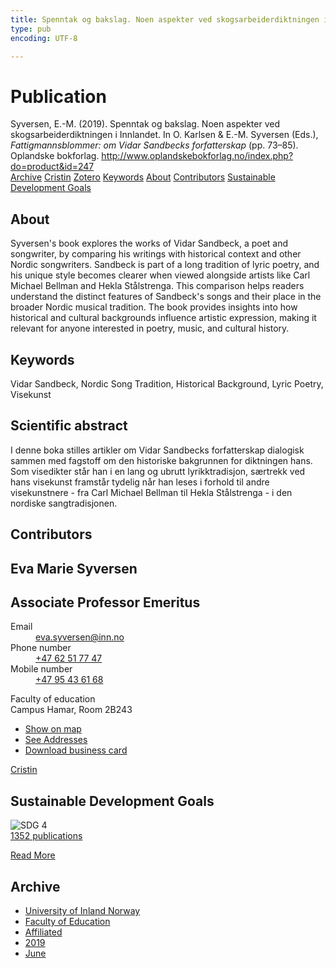 ```yaml
---
title: Spenntak og bakslag. Noen aspekter ved skogsarbeiderdiktningen i Innlandet
type: pub
encoding: UTF-8

---
```

<h1>Publication</h1>
<article id="csl-bib-container-HZ9ALT5K" class="csl-bib-container">
  <div class="csl-bib-body"> <div class="csl-entry">Syversen, E.-M. (2019). Spenntak og bakslag. Noen aspekter ved skogsarbeiderdiktningen i Innlandet. In O. Karlsen &#38; E.-M. Syversen (Eds.), <i>Fattigmannsblommer: om Vidar Sandbecks forfatterskap</i> (pp. 73–85). Oplandske bokforlag. <a href="http://www.oplandskebokforlag.no/index.php?do=product&#38;id=247">http://www.oplandskebokforlag.no/index.php?do=product&#38;id=247</a></div> </div>
  <div class="csl-bib-buttons">
    <a href="#taxonomy-article-HZ9ALT5K" alt="archive" class="csl-bib-button">Archive</a>
    <a href="https://app.cristin.no/results/show.jsf?id=1708080" alt="Cristin" class="csl-bib-button">Cristin</a>
    <a href="http://zotero.org/groups/5881554/items/HZ9ALT5K" alt="Zotero" class="csl-bib-button">Zotero</a>
    <a href="#keywords-article-HZ9ALT5K" alt="keywords" class="csl-bib-button">Keywords</a>
    <a href="#about-article-HZ9ALT5K" alt="about_pub" class="csl-bib-button">About</a>
    <a href="#contributors-article-HZ9ALT5K" alt="contributors" class="csl-bib-button">Contributors</a>
    <a href="#sdg-article-HZ9ALT5K" alt="sdg" class="csl-bib-button">Sustainable Development Goals</a>
  </div>
  <div id="csl-bib-meta-container-HZ9ALT5K"></div>
</article>
<div id="csl-bib-meta-HZ9ALT5K" class="csl-bib-meta">
  <article id="about-article-HZ9ALT5K" class="about_pub-article">
    <h1>About</h1>
    Syversen's book explores the works of Vidar Sandbeck, a poet and songwriter, by comparing his writings with historical context and other Nordic songwriters. Sandbeck is part of a long tradition of lyric poetry, and his unique style becomes clearer when viewed alongside artists like Carl Michael Bellman and Hekla Stålstrenga. This comparison helps readers understand the distinct features of Sandbeck's songs and their place in the broader Nordic musical tradition. The book provides insights into how historical and cultural backgrounds influence artistic expression, making it relevant for anyone interested in poetry, music, and cultural history.
  </article>
  <article id="keywords-article-HZ9ALT5K" class="keywords-article">
    <h1>Keywords</h1>
    Vidar Sandbeck, Nordic Song Tradition, Historical Background, Lyric Poetry, Visekunst
  </article>
  <article id="abstract-article-HZ9ALT5K" class="abstract-article">
    <h1>Scientific abstract</h1>
    I denne boka stilles artikler om Vidar Sandbecks forfatterskap dialogisk sammen med fagstoff om den historiske bakgrunnen for diktningen hans. Som visedikter står han i en lang og ubrutt lyrikktradisjon, særtrekk ved hans visekunst framstår tydelig når han leses i forhold til andre visekunstnere - fra Carl Michael Bellman til Hekla Stålstrenga - i den nordiske sangtradisjonen.
  </article>
  <article id="contributors-article-HZ9ALT5K" class="contributors-article">
    <h1>Contributors</h1>
    <div class="personas"> <div class="vrtx-hinn-person-card"> <div class="photo"> <i class="lar la-user-circle missing-person"></i> </div> <div class="info"> <hgroup><h1>Eva Marie Syversen</h1> <h2>Associate Professor Emeritus</h2> </hgroup><dl> <dt>Email</dt> <dd> <a href="mailto:eva.syversen@inn.no">eva.syversen@inn.no</a> </dd> <dt>Phone number</dt> <dd><a href="tel:+4762517747"> +47 62 51 77 47 </a></dd> <dt>Mobile number</dt> <dd><a href="tel:+4795436168"> +47 95 43 61 68 </a></dd> </dl> <p> Faculty of education<br> Campus Hamar, Room 2B243 </p> <ul class="vrtx-hinn-links"> <li><a href="https://www.google.com/maps?q=60.796320,%2011.074390">Show on map</a></li> <li><a href="https://www.inn.no/english/find-an-employee/eva-syversen.html#vrtx-hinn-addresses">See Addresses</a></li> <li><a href="https://www.inn.no/english/find-an-employee/eva-syversen.html?vrtx=vcf">Download business card</a></li> </ul> </div> </div> <a href="https://app.cristin.no/persons/show.jsf?id=100353" alt="Cristin URL" class="personas-cristin">Cristin</a> </div>
  </article>
  <article id="sdg-article-HZ9ALT5K" class="sdg-article">
    <h1>Sustainable Development Goals</h1>
    <div class="sdg-container"><div id="sdg4" class="sdg">
        <img src="{{< params subfolder >}}images/sdg/sdg04_en.png" class="image" alt="SDG 4">
        <div class="sdg-overlay">
          <a href="{{< params subfolder >}}en/archive/?sdg=4#archive" class="sdg-publication-count"><span>1352</span> publications</a>
          <p><a href="https://sdgs.un.org/goals/goal4" class="sdg-read-more">Read More</a></p>
        </div>
      </div></div>
  </article>
  <article id="taxonomy-article-HZ9ALT5K" class="taxonomy-article">
    <h1>Archive</h1>
    <ul>
      <li><a href="{{< params subfolder >}}en/archive/?key=3DCRN523">University of Inland Norway</a></li>
      <li><a href="{{< params subfolder >}}en/archive/?key=WYNZA47F">Faculty of Education</a></li>
      <li><a href="{{< params subfolder >}}en/archive/?key=2ZAN5K7T">Affiliated</a></li>
      <li><a href="{{< params subfolder >}}en/archive/?key=DEBVM7RU">2019</a></li>
      <li><a href="{{< params subfolder >}}en/archive/?key=4G3SYRVF">June</a></li>
    </ul>
  </article>
</div>
